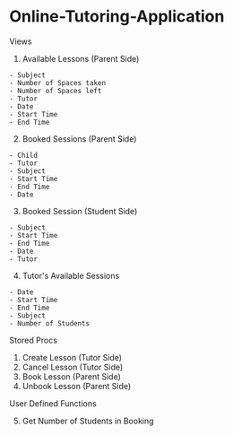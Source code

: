 # Online-Tutoring-Application

Views

  1. Available Lessons (Parent Side)
 
    - Subject
    - Number of Spaces taken
    - Number of Spaces left
    - Tutor
    - Date
    - Start Time
    - End Time
  2. Booked Sessions (Parent Side)

    - Child
    - Tutor
    - Subject
    - Start Time
    - End Time
    - Date
  3. Booked Session (Student Side)

    - Subject
    - Start Time
    - End Time
    - Date
    - Tutor
  4. Tutor's Available Sessions
 
    - Date
    - Start Time
    - End Time
    - Subject
    - Number of Students

Stored Procs

  1. Create Lesson (Tutor Side)
  2. Cancel Lesson (Tutor Side)
  3. Book Lesson (Parent Side)
  4. Unbook Lesson (Parent Side)

User Defined Functions

  5. Get Number of Students in Booking

  
   
    
